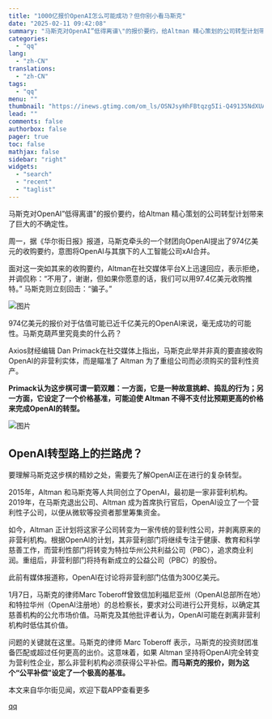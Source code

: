 ```yaml
---
title: "1000亿报价OpenAI怎么可能成功？但你别小看马斯克"
date: "2025-02-11 09:42:08"
summary: "马斯克对OpenAI”低得离谱\"的报价要约，给Altman 精心策划的公司转型计划带来了巨大的不确定..."
categories:
  - "qq"
lang:
  - "zh-CN"
translations:
  - "zh-CN"
tags:
  - "qq"
menu: ""
thumbnail: "https://inews.gtimg.com/om_ls/OSNJsyHhFBtqzg5Ii-Q49135NdXUAb6koMl1Hu9IB81DQAA_640360/0"
lead: ""
comments: false
authorbox: false
pager: true
toc: false
mathjax: false
sidebar: "right"
widgets:
  - "search"
  - "recent"
  - "taglist"
---
```


马斯克对OpenAI”低得离谱"的报价要约，给Altman 精心策划的公司转型计划带来了巨大的不确定性。

周一，据《华尔街日报》报道，马斯克牵头的一个财团向OpenAI提出了974亿美元的收购要约，意图将OpenAI与其旗下的人工智能公司xAI合并。

面对这一突如其来的收购要约，Altman在社交媒体平台X上迅速回应，表示拒绝，并调侃称：“不用了，谢谢，但如果你愿意的话，我们可以用97.4亿美元收购推特。” 马斯克则立刻回击：“骗子。”

![图片](https://inews.gtimg.com/om_bt/ORiYvi9wNFzL67pxiyI4m69CUDprSbjNIdG2gZVABlffEAA/641)

974亿美元的报价对于估值可能已近千亿美元的OpenAI来说，毫无成功的可能性。马斯克葫芦里究竟卖的什么药？

Axios财经编辑 Dan Primack在社交媒体上指出，马斯克此举并非真的要直接收购OpenAI的非营利实体，而是瞄准了 Altman 为了重组公司而必须购买的营利性资产。

**Primack认为这步棋可谓一箭双雕：一方面，它是一种故意挑衅、捣乱的行为；另一方面，它设定了一个价格基准，可能迫使 Altman 不得不支付比预期更高的价格来完成OpenAI的转型。**

![图片](https://inews.gtimg.com/om_bt/Ovzk-5-VcsGCFe357IU5qUKj_7D4_vcH2xjf-dmL2pYToAA/641)

OpenAI转型路上的拦路虎？
---------------

要理解马斯克这步棋的精妙之处，需要先了解OpenAI正在进行的复杂转型。

2015年，Altman 和马斯克等人共同创立了OpenAI，最初是一家非营利机构。2019年，在马斯克退出公司、Altman 成为首席执行官后，OpenAI设立了一个营利性子公司，以便从微软等投资者那里筹集资金。

如今，Altman 正计划将这家子公司转变为一家传统的营利性公司，并剥离原来的非营利机构。根据OpenAI的计划，其非营利部门将继续专注于健康、教育和科学慈善工作，而营利性部门将转变为特拉华州公共利益公司（PBC），追求商业利润。重组后，非营利部门将持有新成立的公益公司（PBC）的股份。

此前有媒体报道称，OpenAI在讨论将非营利部门估值为300亿美元。

1月7日，马斯克的律师Marc Toberoff曾致信加利福尼亚州（OpenAI总部所在地）和特拉华州（OpenAI注册地）的总检察长，要求对公司进行公开竞标，以确定其慈善机构的公允市场价值。马斯克及其他批评者认为，OpenAI可能在剥离非营利机构时低估其价值。

问题的关键就在这里。马斯克的律师 Marc Toberoff 表示，马斯克的投资财团准备匹配或超过任何更高的出价。这意味着，如果 Altman 坚持将OpenAI完全转变为营利性企业，那么非营利机构必须获得公平补偿。**而马斯克的报价，则为这个“公平补偿”设定了一个极高的基准。**

本文来自华尔街见闻，欢迎下载APP查看更多

[qq](https://new.qq.com/rain/a/20250211A0241E00)
